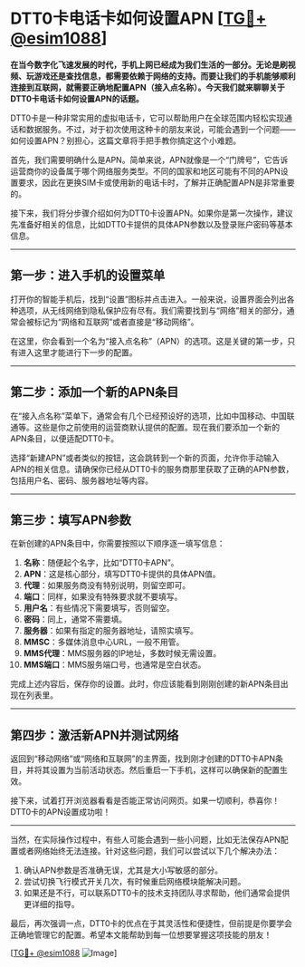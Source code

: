 # DTT0卡电话卡如何设置APN [[TG💪+ @esim1088](https://t.me/s/esim1088)]

**在当今数字化飞速发展的时代，手机上网已经成为我们生活的一部分。无论是刷视频、玩游戏还是查找信息，都需要依赖于网络的支持。而要让我们的手机能够顺利连接到互联网，就需要正确地配置APN（接入点名称）。今天我们就来聊聊关于DTT0卡电话卡如何设置APN的话题。**

DTT0卡是一种非常实用的虚拟电话卡，它可以帮助用户在全球范围内轻松实现通话和数据服务。不过，对于初次使用这种卡的朋友来说，可能会遇到一个问题——如何设置APN？别担心，这篇文章将手把手教你搞定这个小难题。

首先，我们需要明确什么是APN。简单来说，APN就像是一个“门牌号”，它告诉运营商你的设备属于哪个网络服务类型。不同的国家和地区可能有不同的APN设置要求，因此在更换SIM卡或使用新的电话卡时，了解并正确配置APN是非常重要的。

接下来，我们将分步骤介绍如何为DTT0卡设置APN。如果你是第一次操作，建议先准备好相关的信息，比如DTT0卡提供的具体APN参数以及登录账户密码等基本信息。

---

## **第一步：进入手机的设置菜单**

打开你的智能手机后，找到“设置”图标并点击进入。一般来说，设置界面会列出各种选项，从无线网络到隐私保护应有尽有。我们需要找到与“网络”相关的部分，通常会被标记为“网络和互联网”或者直接是“移动网络”。

在这里，你会看到一个名为“接入点名称”（APN）的选项。这是关键的第一步，只有进入这里才能进行下一步的配置。

---

## **第二步：添加一个新的APN条目**

在“接入点名称”菜单下，通常会有几个已经预设好的选项，比如中国移动、中国联通等。这些是你之前使用的运营商默认提供的配置。现在我们要添加一个新的APN条目，以便适配DTT0卡。

选择“新建APN”或者类似的按钮，这会跳转到一个新的页面，允许你手动输入APN的相关信息。请确保你已经从DTT0卡的服务商那里获取了正确的APN参数，包括用户名、密码、服务器地址等内容。

---

## **第三步：填写APN参数**

在新创建的APN条目中，你需要按照以下顺序逐一填写信息：

1. **名称**：随便起个名字，比如“DTT0卡APN”。
2. **APN**：这是核心部分，填写DTT0卡提供的具体APN值。
3. **代理**：如果服务商没有特别说明，则留空即可。
4. **端口**：同样，如果没有特殊要求就不要填写。
5. **用户名**：有些情况下需要填写，否则留空。
6. **密码**：同上，通常不需要填。
7. **服务器**：如果有指定的服务器地址，请照实填写。
8. **MMSC**：多媒体消息中心URL，一般不用管。
9. **MMS代理**：MMS服务器的IP地址，多数时候无需设置。
10. **MMS端口**：MMS服务端口号，也通常是空白状态。

完成上述内容后，保存你的设置。此时，你应该能看到刚刚创建的新APN条目出现在列表里。

---

## **第四步：激活新APN并测试网络**

返回到“移动网络”或“网络和互联网”的主界面，找到刚才创建的DTT0卡APN条目，并将其设置为当前活动状态。然后重启一下手机，这样可以确保新的配置生效。

接下来，试着打开浏览器看看是否能正常访问网页。如果一切顺利，恭喜你！DTT0卡的APN设置成功啦！

---

当然，在实际操作过程中，有些人可能会遇到一些小问题，比如无法保存APN配置或者网络始终无法连接。针对这些问题，我们可以尝试以下几个解决办法：

1. 确认APN参数是否准确无误，尤其是大小写敏感的部分。
2. 尝试切换飞行模式开关几次，有时候重启网络模块能解决问题。
3. 如果还是不行，可以联系DTT0卡的技术支持团队寻求帮助，他们通常会提供更详细的指导。

最后，再次强调一点，DTT0卡的优点在于其灵活性和便捷性，但前提是你要学会正确地管理它的配置。希望本文能帮助到每一位想要掌握这项技能的朋友！

[[TG💪+ @esim1088](https://t.me/s/esim1088) ![Image](https://i.postimg.cc/4NQfJmqS/Snipaste-2025-05-13-00-14-12.png)]